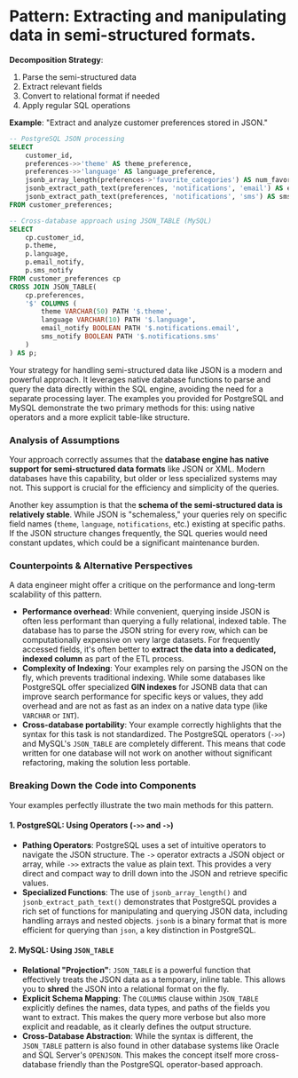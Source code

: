 # **Pattern**: Extracting and manipulating data in semi-structured formats.

**Decomposition Strategy**:

1. Parse the semi-structured data
2. Extract relevant fields
3. Convert to relational format if needed
4. Apply regular SQL operations

**Example**: "Extract and analyze customer preferences stored in JSON."

```SQL
-- PostgreSQL JSON processing
SELECT
    customer_id,
    preferences->>'theme' AS theme_preference,
    preferences->>'language' AS language_preference,
    jsonb_array_length(preferences->'favorite_categories') AS num_favorite_categories,
    jsonb_extract_path_text(preferences, 'notifications', 'email') AS email_notifications,
    jsonb_extract_path_text(preferences, 'notifications', 'sms') AS sms_notifications
FROM customer_preferences;

-- Cross-database approach using JSON_TABLE (MySQL)
SELECT
    cp.customer_id,
    p.theme,
    p.language,
    p.email_notify,
    p.sms_notify
FROM customer_preferences cp
CROSS JOIN JSON_TABLE(
    cp.preferences,
    '$' COLUMNS (
        theme VARCHAR(50) PATH '$.theme',
        language VARCHAR(10) PATH '$.language',
        email_notify BOOLEAN PATH '$.notifications.email',
        sms_notify BOOLEAN PATH '$.notifications.sms'
    )
) AS p;
```

Your strategy for handling semi-structured data like JSON is a modern and powerful approach. It leverages native database functions to parse and query the data directly within the SQL engine, avoiding the need for a separate processing layer. The examples you provided for PostgreSQL and MySQL demonstrate the two primary methods for this: using native operators and a more explicit table-like structure.

### Analysis of Assumptions

Your approach correctly assumes that the **database engine has native support for semi-structured data formats** like JSON or XML. Modern databases have this capability, but older or less specialized systems may not. This support is crucial for the efficiency and simplicity of the queries.

Another key assumption is that the **schema of the semi-structured data is relatively stable**. While JSON is "schemaless," your queries rely on specific field names (`theme`, `language`, `notifications`, etc.) existing at specific paths. If the JSON structure changes frequently, the SQL queries would need constant updates, which could be a significant maintenance burden.

### Counterpoints & Alternative Perspectives

A data engineer might offer a critique on the performance and long-term scalability of this pattern.

* **Performance overhead**: While convenient, querying inside JSON is often less performant than querying a fully relational, indexed table. The database has to parse the JSON string for every row, which can be computationally expensive on very large datasets. For frequently accessed fields, it's often better to **extract the data into a dedicated, indexed column** as part of the ETL process.
* **Complexity of Indexing**: Your examples rely on parsing the JSON on the fly, which prevents traditional indexing. While some databases like PostgreSQL offer specialized **GIN indexes** for JSONB data that can improve search performance for specific keys or values, they add overhead and are not as fast as an index on a native data type (like `VARCHAR` or `INT`).
* **Cross-database portability**: Your example correctly highlights that the syntax for this task is not standardized. The PostgreSQL operators (`->>`) and MySQL's `JSON_TABLE` are completely different. This means that code written for one database will not work on another without significant refactoring, making the solution less portable.

### Breaking Down the Code into Components

Your examples perfectly illustrate the two main methods for this pattern.

#### **1. PostgreSQL: Using Operators (`->>` and `->`)**

* **Pathing Operators**: PostgreSQL uses a set of intuitive operators to navigate the JSON structure. The `->` operator extracts a JSON object or array, while `->>` extracts the value as plain text. This provides a very direct and compact way to drill down into the JSON and retrieve specific values.
* **Specialized Functions**: The use of `jsonb_array_length()` and `jsonb_extract_path_text()` demonstrates that PostgreSQL provides a rich set of functions for manipulating and querying JSON data, including handling arrays and nested objects. `jsonb` is a binary format that is more efficient for querying than `json`, a key distinction in PostgreSQL.

#### **2. MySQL: Using `JSON_TABLE`**

* **Relational "Projection"**: `JSON_TABLE` is a powerful function that effectively treats the JSON data as a temporary, inline table. This allows you to **shred** the JSON into a relational format on the fly.
* **Explicit Schema Mapping**: The `COLUMNS` clause within `JSON_TABLE` explicitly defines the names, data types, and paths of the fields you want to extract. This makes the query more verbose but also more explicit and readable, as it clearly defines the output structure.
* **Cross-Database Abstraction**: While the syntax is different, the `JSON_TABLE` pattern is also found in other database systems like Oracle and SQL Server's `OPENJSON`. This makes the concept itself more cross-database friendly than the PostgreSQL operator-based approach. 
